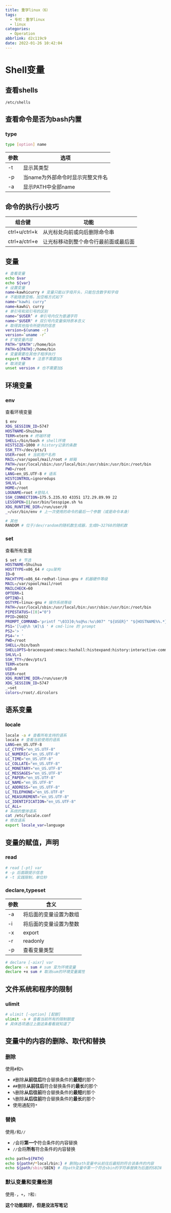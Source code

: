 ```yaml
---
title: 重学linux（6）
tags:
  - 专栏：重学linux
  - linux
categories:
  - Operation
abbrlink: d2c119c9
date: 2022-01-26 10:42:04
---
```


# Shell变量

## 查看shells

`/etc/shells`

## 查看命令是否为bash内置

### type

```bash
type [option] name
```

| 参数 | 选项                             |
| ---- | -------------------------------- |
| -t   | 显示其类型                       |
| -p   | 当name为外部命令时显示完整文件名 |
| -a   | 显示PATH中全部name               |

## 命令的执行小技巧

| 组合键        | 功能                                 |
| ------------- | ------------------------------------ |
| ctrl+u/ctrl+k | 从光标处向前或向后删除命令串         |
| ctrl+a/ctrl+e | 让光标移动到整个命令行最前面或最后面 |

## 变量

```bash
# 查看变量
echo $var
echo ${var}
# 设置变量
name=kawhicurry # 变量只能以字母开头，只能包含数字和字母
# 不能随意空格，加空格方式如下
name="kawhi curry"
name=kawhi\ curry
# 单引号和双引号的区别
name=‘$USER’ # 单引号内仅为普通字符
name="$USER" # 双引号内变量保持原本含义
# 取得其他指令所提供的信息
version=$(uname -r)
version=`uname -r`
# 扩增变量内容
PATH="$PATH":/home/bin
PATH=${PATH}:/home/bin
# 变量需要在其他子程序执行
export PATH # 注意不需要加$
# 取消变量
unset version # 也不需要加$
```

## 环境变量

### env

查看环境变量

```bash
$ env
XDG_SESSION_ID=5747
HOSTNAME=Shuihua
TERM=xterm # 终端环境
SHELL=/bin/bash # shell环境
HISTSIZE=1000 # history记录的条数
SSH_TTY=/dev/pts/1
USER=root # 当前用户名称
MAIL=/var/spool/mail/root # 邮箱
PATH=/usr/local/sbin:/usr/local/bin:/usr/sbin:/usr/bin:/root/bin
PWD=/root
LANG=en_US.UTF-8 # 语系
HISTCONTROL=ignoredups
SHLVL=1
HOME=/root
LOGNAME=root #登陆人
SSH_CONNECTION=175.5.235.93 43351 172.29.89.99 22
LESSOPEN=||/usr/bin/lesspipe.sh %s
XDG_RUNTIME_DIR=/run/user/0
_=/usr/bin/env # 上一次使用的命令的最后一个参数（或是命令本身）

# 其他
RANDOM # 位于/dev/random的随机数生成器，生成0~32768的随机数
```

### set

查看所有变量

```bash
$ set # 节选
HOSTNAME=Shuihua
HOSTTYPE=x86_64 # cpu架构
ID=0
MACHTYPE=x86_64-redhat-linux-gnu # 机器硬件等级
MAIL=/var/spool/mail/root
MAILCHECK=60
OPTERR=1
OPTIND=1
OSTYPE=linux-gnu # 操作系统等级
PATH=/usr/local/sbin:/usr/local/bin:/usr/sbin:/usr/bin:/root/bin
PIPESTATUS=([0]="0")
PPID=26032
PROMPT_COMMAND='printf "\033]0;%s@%s:%s\007" "${USER}" "${HOSTNAME%%.*}" "${PWD/#$HOME/~}"'
PS1='[\u@\h \W]\$ ' # cmd-line 的 prompt
PS2='> '
PS4='+ '
PWD=/root
SHELL=/bin/bash
SHELLOPTS=braceexpand:emacs:hashall:histexpand:history:interactive-comments:monitor
SHLVL=1
SSH_TTY=/dev/pts/1
TERM=xterm
UID=0
USER=root
XDG_RUNTIME_DIR=/run/user/0
XDG_SESSION_ID=5747
_=set
colors=/root/.dircolors
```

## 语系变量

### locale

```bash
locale -a # 查看所有支持的语系
locale # 查看当前使用的语系
LANG=en_US.UTF-8
LC_CTYPE="en_US.UTF-8"
LC_NUMERIC="en_US.UTF-8"
LC_TIME="en_US.UTF-8"
LC_COLLATE="en_US.UTF-8"
LC_MONETARY="en_US.UTF-8"
LC_MESSAGES="en_US.UTF-8"
LC_PAPER="en_US.UTF-8"
LC_NAME="en_US.UTF-8"
LC_ADDRESS="en_US.UTF-8"
LC_TELEPHONE="en_US.UTF-8"
LC_MEASUREMENT="en_US.UTF-8"
LC_IDENTIFICATION="en_US.UTF-8"
LC_ALL=
# 系统的整体语系
cat /etc/locale.conf
# 修改语系
export locale_var=language 
```

## 变量的赋值，声明

### read

```bash
# read [-pt] var
# -p 后面跟提示信息
# -t 实践限制，单位秒
```

### declare,typeset

| 参数 | 含义                   |
| ---- | ---------------------- |
| -a   | 将后面的变量设置为数组 |
| -i   | 将后面的变量设置为整数 |
| -x   | export                 |
| -r   | readonly               |
| -p   | 查看变量类型           |

```bash
# declare [-aixr] var
declare -x sum # sum 变为环境变量
declare +x sum # 取消sum的环境变量属性
```

## 文件系统和程序的限制

### ulimit

```bash
# ulimit [-option] [配额]
ulimit -a # 查看当前所有的限制额度
# 具体选项通过上面这条看看就知道了
```

## 变量中的内容的删除、取代和替换

### 删除

使用`#`和`%`

- `#`删除**从前往后**符合替换条件的**最短**的那个
- `##`删除**从前往后**符合替换条件的**最长**的那个
- `%`删除**从后往前**符合替换条件的**最短**的那个
- `%`删除**从后往前**符合替换条件的**最长**的那个
- 使用通配符`*`

### 替换

使用`/`和`//`

- `/`会将**第一个**符合条件的内容替换
- `//`会将**所有**符合条件的内容替换

```bash
echo path=${PATH}
echo ${path#/*local/bin:} # 删除path变量中从前往后最短的符合该条件的内容
echo ${path/sbin/SBIN} # 将path变量中第一个符合sbin的字符串替换为后面的SBIN
```

### 默认变量和变量检测

使用`-`，`+`，`?`和`:`

**这个功能超好，但是没法写笔记**
